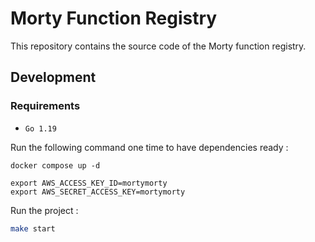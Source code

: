 # Morty Function Registry

This repository contains the source code of the Morty function registry.

## Development

### Requirements

- `Go 1.19`

Run the following command one time to have dependencies ready : 

```
docker compose up -d

export AWS_ACCESS_KEY_ID=mortymorty
export AWS_SECRET_ACCESS_KEY=mortymorty
```

Run the project : 

```bash
make start
```
